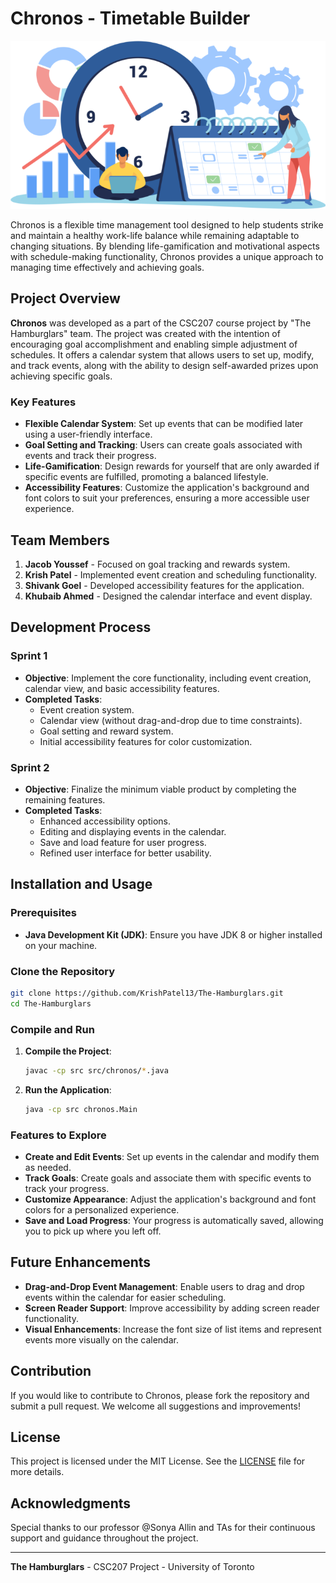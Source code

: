 # Chronos - Timetable Builder
![Chronos Logo](https://github.com/KrishPatel13/Chronos/blob/main/Chronos%20Logo.png)

Chronos is a flexible time management tool designed to help students strike and maintain a healthy work-life balance while remaining adaptable to changing situations. By blending life-gamification and motivational aspects with schedule-making functionality, Chronos provides a unique approach to managing time effectively and achieving goals.

## Project Overview

**Chronos** was developed as a part of the CSC207 course project by "The Hamburglars" team. The project was created with the intention of encouraging goal accomplishment and enabling simple adjustment of schedules. It offers a calendar system that allows users to set up, modify, and track events, along with the ability to design self-awarded prizes upon achieving specific goals.

### Key Features

- **Flexible Calendar System**: Set up events that can be modified later using a user-friendly interface.
- **Goal Setting and Tracking**: Users can create goals associated with events and track their progress.
- **Life-Gamification**: Design rewards for yourself that are only awarded if specific events are fulfilled, promoting a balanced lifestyle.
- **Accessibility Features**: Customize the application's background and font colors to suit your preferences, ensuring a more accessible user experience.

## Team Members

1. **Jacob Youssef** - Focused on goal tracking and rewards system.
2. **Krish Patel** - Implemented event creation and scheduling functionality.
3. **Shivank Goel** - Developed accessibility features for the application.
4. **Khubaib Ahmed** - Designed the calendar interface and event display.

## Development Process

### Sprint 1

- **Objective**: Implement the core functionality, including event creation, calendar view, and basic accessibility features.
- **Completed Tasks**:
  - Event creation system.
  - Calendar view (without drag-and-drop due to time constraints).
  - Goal setting and reward system.
  - Initial accessibility features for color customization.

### Sprint 2

- **Objective**: Finalize the minimum viable product by completing the remaining features.
- **Completed Tasks**:
  - Enhanced accessibility options.
  - Editing and displaying events in the calendar.
  - Save and load feature for user progress.
  - Refined user interface for better usability.

## Installation and Usage

### Prerequisites

- **Java Development Kit (JDK)**: Ensure you have JDK 8 or higher installed on your machine.

### Clone the Repository

```bash
git clone https://github.com/KrishPatel13/The-Hamburglars.git
cd The-Hamburglars
```

### Compile and Run

1. **Compile the Project**:
    ```bash
    javac -cp src src/chronos/*.java
    ```
   
2. **Run the Application**:
    ```bash
    java -cp src chronos.Main
    ```

### Features to Explore

- **Create and Edit Events**: Set up events in the calendar and modify them as needed.
- **Track Goals**: Create goals and associate them with specific events to track your progress.
- **Customize Appearance**: Adjust the application's background and font colors for a personalized experience.
- **Save and Load Progress**: Your progress is automatically saved, allowing you to pick up where you left off.

## Future Enhancements

- **Drag-and-Drop Event Management**: Enable users to drag and drop events within the calendar for easier scheduling.
- **Screen Reader Support**: Improve accessibility by adding screen reader functionality.
- **Visual Enhancements**: Increase the font size of list items and represent events more visually on the calendar.

## Contribution

If you would like to contribute to Chronos, please fork the repository and submit a pull request. We welcome all suggestions and improvements!

## License

This project is licensed under the MIT License. See the [LICENSE](LICENSE) file for more details.

## Acknowledgments

Special thanks to our professor @Sonya Allin and TAs for their continuous support and guidance throughout the project.

---

**The Hamburglars** - CSC207 Project - University of Toronto
